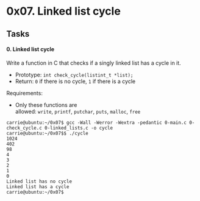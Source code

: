 0x07. Linked list cycle
=======================

Tasks
-----

#### 0\. Linked list cycle

Write a function in C that checks if a singly linked list has a cycle in it.

-   Prototype: `int check_cycle(listint_t *list);`
-   Return: `0` if there is no cycle, `1` if there is a cycle

Requirements:

-   Only these functions are allowed: `write`, `printf`, `putchar`, `puts`, `malloc`, `free`

```
carrie@ubuntu:~/0x07$ gcc -Wall -Werror -Wextra -pedantic 0-main.c 0-check_cycle.c 0-linked_lists.c -o cycle
carrie@ubuntu:~/0x07$$ ./cycle
1024
402
98
4
3
2
1
0
Linked list has no cycle
Linked list has a cycle
carrie@ubuntu:~/0x07$

```